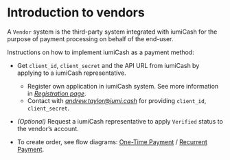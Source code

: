 # Introduction to vendors

A `Vendor` system is the third-party system integrated with iumiCash for the purpose of payment processing on behalf of the end-user.

Instructions on how to implement iumiCash as a payment method:

* Get `client_id`, `client_secret` and the API URL from iumiCash by applying to a iumiCash representative.
    * Register own application in iumiCash system. See more information in [*Registration page*](vendor_registration.md).
    * Contact with *andrew.taylor@iumi.cash* for providing `client_id`, `client_secret`.


* *(Optional)* Request a iumiCash representative to apply `Verified` status to the vendor’s account.


* To create order, see flow diagrams: [One-Time Payment][one_time_diagrams] / [Recurrent Payment][recurrent_diagram].

[one_time_diagrams]: ../diagrams/onetime.md
[recurrent_diagram]: ../diagrams/recurrent.md
